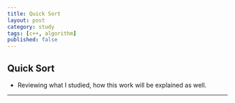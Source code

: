 ```yaml
---
title: Quick Sort
layout: post
category: study
tags: [c++, algorithm]
published: false
---
```


## Quick Sort
* Reviewing what I studied, how this work will be explained as well. 
---

